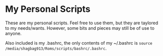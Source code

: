 # My Personal Scripts
These are my personal scripts. Feel free to use them, but they are taylored to my needs/wants. However, some bits and pieces may still be of use to anyone.


Also included is my .bashrc, the only contents of my ~/.bashrc is `source /media/shagbag913/Roms/scripts/bashrc/.bashrc`.
